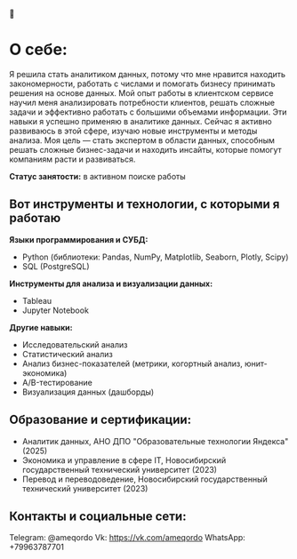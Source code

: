 👋
# О себе:
Я решила стать аналитиком данных, потому что мне нравится находить закономерности, работать с числами и помогать бизнесу принимать решения на основе данных. Мой опыт работы в клиентском сервисе научил меня анализировать потребности клиентов, решать сложные задачи и эффективно работать с большими объемами информации. Эти навыки я успешно применяю в аналитике данных.
Сейчас я активно развиваюсь в этой сфере, изучаю новые инструменты и методы анализа. Моя цель — стать экспертом в области данных, способным решать сложные бизнес-задачи и находить инсайты, которые помогут компаниям расти и развиваться.

**Статус занятости:** в активном поиске работы

## Вот инструменты и технологии, с которыми я работаю
**Языки программирования и СУБД:**
- Python (библиотеки: Pandas, NumPy, Matplotlib, Seaborn, Plotly, Scipy)
- SQL (PostgreSQL)

**Инструменты для анализа и визуализации данных:**
- Tableau
- Jupyter Notebook

**Другие навыки:**
- Исследовательский анализ
- Статистический анализ
- Анализ бизнес-показателей (метрики, когортный анализ, юнит-экономика)
- A/B-тестирование
- Визуализация данных (дашборды)

## Образование и сертификации:
- Аналитик данных, АНО ДПО "Образовательные технологии Яндекса" (2025)
- Экономика и управление в сфере IT, Новосибирский государственный технический университет (2023)
- Перевод и переводоведение, Новосибирский государственный технический университет (2023)

## Контакты и социальные сети:
Telegram: @ameqordo
Vk: https://vk.com/ameqordo
WhatsApp: +79963787701
